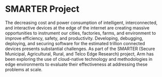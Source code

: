 # SMARTER Project

The decreasing cost and power consumption of intelligent, interconnected, and interactive devices at the edge of the internet are creating massive opportunities to instrument our cities, factories, farms, and environment to improve efficiency, safety, and productivity. Developing, debugging, deploying, and securing software for the estimated trillion connected devices presents substantial challenges. As part of the SMARTER (Secure Municipal, Agricultural, Rural, and Telco Edge Research) project, Arm has been exploring the use of cloud-native technology and methodologies in edge environments to evaluate their effectiveness at addressing these problems at scale.
